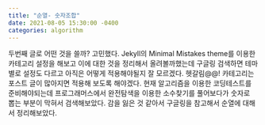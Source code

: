```yaml
---
title: "순열- 숫자조합"
date: 2021-08-05 15:30:00 -0400
categories: algorithm
---
```

두번째 글로 어떤 것을 쓸까? 고민했다. Jekyll의 Minimal Mistakes theme를 이용한 카테고리 설정을 해보고 이에 대한 것을 정리해서 올려볼까했는데 구글링 검색하면 테마별로 설정도 다르고 
아직은 어떻게 적용해야될지 잘 모르겠다. 헷갈림@@! 카테고리는 포스트 글이 많아지면 적용해 보도록 해야겠다.
현재 알고리즘을 이용한 코딩테스트를 준비해야되는데 프로그래머스에서 완전탐색을 이용한 소수찾기를 
풀어보다가 숫자로 뽑는 부분이 막혀서 검색해보았다. 감을 잃은 것 같아서 구글링을 참고해서 순열에 대해서 정리해보았다.
